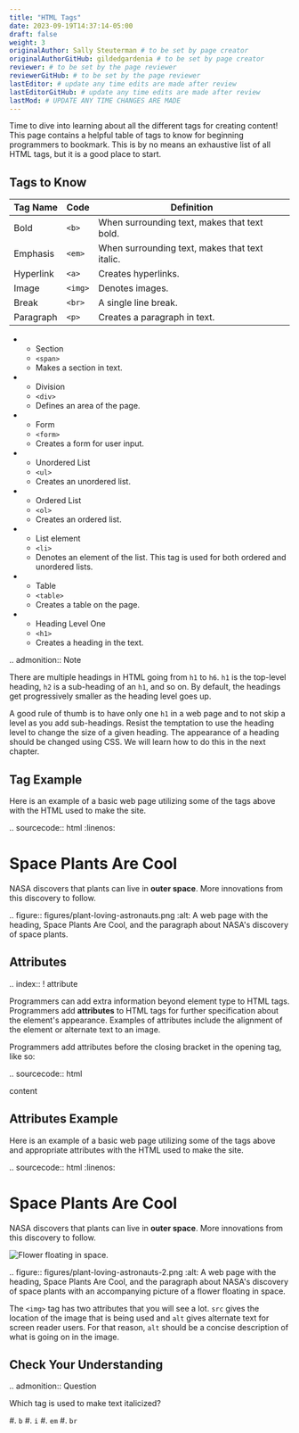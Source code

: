 ```yaml
---
title: "HTML Tags"
date: 2023-09-19T14:37:14-05:00
draft: false
weight: 3
originalAuthor: Sally Steuterman # to be set by page creator
originalAuthorGitHub: gildedgardenia # to be set by page creator
reviewer: # to be set by the page reviewer
reviewerGitHub: # to be set by the page reviewer
lastEditor: # update any time edits are made after review
lastEditorGitHub: # update any time edits are made after review
lastMod: # UPDATE ANY TIME CHANGES ARE MADE
---
```


Time to dive into learning about all the different tags for creating content!
This page contains a helpful table of tags to know for beginning programmers to
bookmark. This is by no means an exhaustive list of all HTML tags, but it is a
good place to start.

## Tags to Know

| Tag Name | Code | Definition |
|----------|------|------------|
| Bold | `<b>` | When surrounding text, makes that text bold. |
| Emphasis | `<em>` | When surrounding text, makes that text italic. |
| Hyperlink | `<a>` | Creates hyperlinks. |
| Image | `<img>` | Denotes images. |
| Break | `<br>` | A single line break. |
| Paragraph | `<p>` | Creates a paragraph in text. |
   * - Section
     - ``<span>``
     - Makes a section in text.
   * - Division
     - ``<div>``
     - Defines an area of the page.
   * - Form
     - ``<form>``
     - Creates a form for user input.
   * - Unordered List
     - ``<ul>``
     - Creates an unordered list.
   * - Ordered List
     - ``<ol>``
     - Creates an ordered list.
   * - List element
     - ``<li>``
     - Denotes an element of the list. This tag is used for both ordered and unordered lists.
   * - Table
     - ``<table>``
     - Creates a table on the page.
   * - Heading Level One
     - ``<h1>``
     - Creates a heading in the text.

.. admonition:: Note

   There are multiple headings in HTML going from ``h1`` to ``h6``. ``h1`` is the top-level heading, ``h2`` is a sub-heading of an ``h1``, and so on. By default, the headings get progressively smaller as the heading level goes up. 
   
   A good rule of thumb is to have only one ``h1`` in a web page and to not skip a level as you add sub-headings. Resist the temptation to use the heading level to change the size of a given heading. The appearance of a heading should be changed using CSS. We will learn how to do this in the next chapter. 

Tag Example
-----------

Here is an example of a basic web page utilizing some of the tags above with
the HTML used to make the site.

.. sourcecode:: html
   :linenos:

   <!DOCTYPE html>
   <html>
      <head>
         <title>Plant-Loving Astronauts</title>
      </head>
      <body>
         <h1>Space Plants Are Cool</h1>
         <p>NASA discovers that plants can live in <b>outer space</b>. More innovations from this discovery to follow.</p>
         <!-- add images from NASA of these space plants -->
      </body>
    </html>

.. figure:: figures/plant-loving-astronauts.png
   :alt: A web page with the heading, Space Plants Are Cool, and the paragraph about NASA's discovery of space plants.

Attributes
----------

.. index:: ! attribute

Programmers can add extra information beyond element type to HTML tags.
Programmers add **attributes** to HTML tags for further specification about the
element's appearance. Examples of attributes include the alignment of the
element or alternate text to an image.

Programmers add attributes before the closing bracket in the opening tag, like
so:

.. sourcecode:: html

   <element attribute = "value">content</element>

Attributes Example
------------------

Here is an example of a basic web page utilizing some of the tags above and
appropriate attributes with the HTML used to make the site.

.. sourcecode:: html
   :linenos:

   <!DOCTYPE html>
   <html>
      <head>
         <title>Plant-Loving Astronauts</title>
      </head>
      <body>
         <h1>Space Plants Are Cool</h1>
         <p>NASA discovers that plants can live in <b>outer space</b>. More innovations from this discovery to follow.</p>
         <img src = "space-flower.jpg" alt = "Flower floating in space.">
         <!-- This image was taken by NASA and is in the Public Domain -->
      </body>
    </html>

.. figure:: figures/plant-loving-astronauts-2.png
   :alt: A web page with the heading, Space Plants Are Cool, and the paragraph about NASA's discovery of space plants with an accompanying picture of a flower floating in space.

The ``<img>`` tag has two attributes that you will see a lot. ``src`` gives the
location of the image that is being used and ``alt`` gives alternate text for
screen reader users. For that reason, ``alt`` should be a concise description
of what is going on in the image.

Check Your Understanding
------------------------

.. admonition:: Question

   Which tag is used to make text italicized?

   #. ``b``
   #. ``i``
   #. ``em``
   #. ``br``